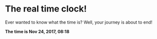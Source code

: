 # The real time clock!

Ever wanted to know what the time is? Well, your journey is about to end!

**The time is Nov 24, 2017, 08:18**